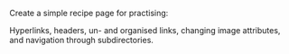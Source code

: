 Create a simple recipe page for practising:

Hyperlinks,
headers,
un- and organised links,
changing image attributes,
and navigation through subdirectories. 
